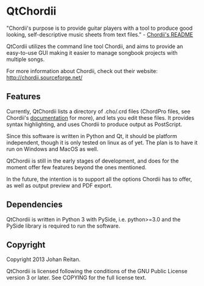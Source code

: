 QtChordii
=========

"Chordii's purpose is to provide guitar players with a tool to produce
good looking, self-descriptive music sheets from text files." - [Chordii's README](https://github.com/meonkeys/chordii)

QtCordii utilizes the command line tool Chordii, and aims to provide an easy-to-use GUI making it easier to manage 
songbook projects with multiple songs.

For more information about Chordii, check out their website: http://chordii.sourceforge.net/

Features
--------

Currently, QtChordii lists a directory of .cho/.crd files (ChordPro files, see Chordii's 
[documentation](http://www.vromans.org/johan/projects/Chordii/documentation/index.html) for more), and lets you edit
these files. It provides syntax highlighting, and uses Chordii to produce output as PostScript.

Since this software is written in Python and Qt, it should be platform independent, though it is only tested on linux
as of yet. The plan is to have it run on Windows and MacOS as well.

QtChordii is still in the early stages of development, and does for the moment offer few features beyond the ones 
mentioned.

In the future, the intention is to support all the options Chordii has to offer, as well as output preview and PDF 
export.

Dependencies
------------

QtChordii is written in Python 3 with PySide, i.e. python>=3.0 and the PySide library is required to run the software.

Copyright
---------

Copyright 2013 Johan Reitan.

QtChordii is licensed following the conditions of the GNU Public License version 3 or later. See COPYING for the full
license text.
